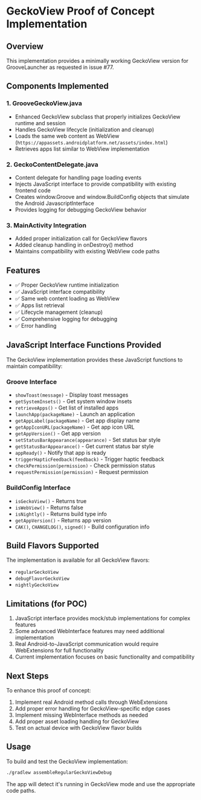# GeckoView Proof of Concept Implementation

## Overview
This implementation provides a minimally working GeckoView version for GrooveLauncher as requested in issue #77.

## Components Implemented

### 1. GrooveGeckoView.java
- Enhanced GeckoView subclass that properly initializes GeckoView runtime and session
- Handles GeckoView lifecycle (initialization and cleanup)
- Loads the same web content as WebView (`https://appassets.androidplatform.net/assets/index.html`)
- Retrieves apps list similar to WebView implementation

### 2. GeckoContentDelegate.java
- Content delegate for handling page loading events
- Injects JavaScript interface to provide compatibility with existing frontend code
- Creates window.Groove and window.BuildConfig objects that simulate the Android JavascriptInterface
- Provides logging for debugging GeckoView behavior

### 3. MainActivity Integration
- Added proper initialization call for GeckoView flavors
- Added cleanup handling in onDestroy() method
- Maintains compatibility with existing WebView code paths

## Features
- ✅ Proper GeckoView runtime initialization
- ✅ JavaScript interface compatibility
- ✅ Same web content loading as WebView
- ✅ Apps list retrieval
- ✅ Lifecycle management (cleanup)
- ✅ Comprehensive logging for debugging
- ✅ Error handling

## JavaScript Interface Functions Provided
The GeckoView implementation provides these JavaScript functions to maintain compatibility:

### Groove Interface
- `showToast(message)` - Display toast messages
- `getSystemInsets()` - Get system window insets
- `retrieveApps()` - Get list of installed apps
- `launchApp(packageName)` - Launch an application
- `getAppLabel(packageName)` - Get app display name
- `getAppIconURL(packageName)` - Get app icon URL
- `getAppVersion()` - Get app version
- `setStatusBarAppearance(appearance)` - Set status bar style
- `getStatusBarAppearance()` - Get current status bar style
- `appReady()` - Notify that app is ready
- `triggerHapticFeedback(feedback)` - Trigger haptic feedback
- `checkPermission(permission)` - Check permission status
- `requestPermission(permission)` - Request permission

### BuildConfig Interface
- `isGeckoView()` - Returns true
- `isWebView()` - Returns false
- `isNightly()` - Returns build type info
- `getAppVersion()` - Returns app version
- `CAK()`, `CHANGELOG()`, `signed()` - Build configuration info

## Build Flavors Supported
The implementation is available for all GeckoView flavors:
- `regularGeckoView`
- `debugFlavorGeckoView` 
- `nightlyGeckoView`

## Limitations (for POC)
1. JavaScript interface provides mock/stub implementations for complex features
2. Some advanced WebInterface features may need additional implementation
3. Real Android-to-JavaScript communication would require WebExtensions for full functionality
4. Current implementation focuses on basic functionality and compatibility

## Next Steps
To enhance this proof of concept:
1. Implement real Android method calls through WebExtensions
2. Add proper error handling for GeckoView-specific edge cases
3. Implement missing WebInterface methods as needed
4. Add proper asset loading handling for GeckoView
5. Test on actual device with GeckoView flavor builds

## Usage
To build and test the GeckoView implementation:
```bash
./gradlew assembleRegularGeckoViewDebug
```

The app will detect it's running in GeckoView mode and use the appropriate code paths.